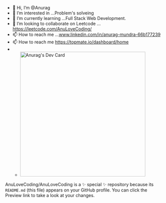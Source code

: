 - 👋 Hi, I’m @Anurag
- 👀 I’m interested in ...Problem's solveing
- 🌱 I’m currently learning ...Full Stack Web Development.
- 💞️ I’m looking to collaborate on Leetcode ... https://leetcode.com/AnuLoveCoding/
- 📫 How to reach me ...www.linkedin.com/in/anurag-mundra-66b177239
- 📫 How to reach me https://topmate.io/dashboard/home
- - <a href="https://app.daily.dev/anulovecoding"><img src="https://api.daily.dev/devcards/e85d9560a45a4421a251ffea18b30aec.png?r=vdg" width="400" alt="Anurag's Dev Card"/></a>



AnuLoveCoding/AnuLoveCoding is a ✨ special ✨ repository because its `README.md` (this file) appears on your GitHub profile.
You can click the Preview link to take a look at your changes.
